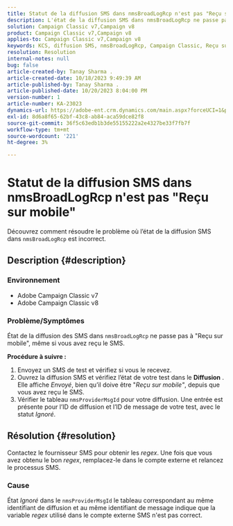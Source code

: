 ```yaml
---
title: Statut de la diffusion SMS dans nmsBroadLogRcp n'est pas "Reçu sur mobile"
description: L'état de la diffusion SMS dans nmsBroadLogRcp ne passe pas à "Reçu sur mobile", même si l'utilisateur a reçu le SMS.
solution: Campaign Classic v7,Campaign v8
product: Campaign Classic v7,Campaign v8
applies-to: Campaign Classic v7,Campaign v8
keywords: KCS, diffusion SMS, nmsBroadLogRcp, Campaign Classic, Reçu sur mobile
resolution: Resolution
internal-notes: null
bug: false
article-created-by: Tanay Sharma .
article-created-date: 10/18/2023 9:49:39 AM
article-published-by: Tanay Sharma .
article-published-date: 10/20/2023 8:04:00 PM
version-number: 1
article-number: KA-23023
dynamics-url: https://adobe-ent.crm.dynamics.com/main.aspx?forceUCI=1&pagetype=entityrecord&etn=knowledgearticle&id=6764ffa4-9b6d-ee11-8df0-6045bd0061cb
exl-id: 8d6a8f65-62bf-43c8-ab84-aca59dce82f8
source-git-commit: 36f5c63edb1b3de55155222a2e4327be33f7fb7f
workflow-type: tm+mt
source-wordcount: '221'
ht-degree: 3%

---
```


# Statut de la diffusion SMS dans nmsBroadLogRcp n&#39;est pas &quot;Reçu sur mobile&quot;


Découvrez comment résoudre le problème où l’état de la diffusion SMS dans `nmsBroadLogRcp` est incorrect.

## Description {#description}


### Environnement

- Adobe Campaign Classic v7
- Adobe Campaign Classic v8


### Problème/Symptômes

État de la diffusion des SMS dans `nmsBroadLogRcp` ne passe pas à &quot;Reçu sur mobile&quot;, même si vous avez reçu le SMS.

<b>Procédure à suivre :</b>

1. Envoyez un SMS de test et vérifiez si vous le recevez.
2. Ouvrez la diffusion SMS et vérifiez l’état de votre test dans le <b>Diffusion</b> . Elle affiche *Envoyé*, bien qu’il doive être &quot;*Reçu sur mobile&quot;*, depuis que vous avez reçu le SMS.
3. Vérifier le tableau `nmsProviderMsgId` pour votre diffusion. Une entrée est présente pour l’ID de diffusion et l’ID de message de votre test, avec le statut *Ignoré*.



## Résolution {#resolution}


Contactez le fournisseur SMS pour obtenir les *regex*. Une fois que vous avez obtenu le bon *regex*, remplacez-le dans le compte externe et relancez le processus SMS.

### Cause

État *Ignoré* dans le `nmsProviderMsgId` le tableau correspondant au même identifiant de diffusion et au même identifiant de message indique que la variable *regex* utilisé dans le compte externe SMS n&#39;est pas correct.
